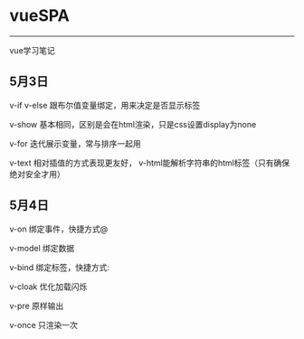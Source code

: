 # vueSPA
-----------
vue学习笔记

5月3日
-----
v-if v-else 跟布尔值变量绑定，用来决定是否显示标签

v-show  基本相同，区别是会在html渲染，只是css设置display为none

v-for 迭代展示变量，常与排序一起用

v-text 相对插值的方式表现更友好， v-html能解析字符串的html标签（只有确保绝对安全才用）

5月4日
-----
v-on 绑定事件，快捷方式@

v-model 绑定数据

v-bind 绑定标签，快捷方式:

v-cloak 优化加载闪烁

v-pre 原样输出

v-once 只渲染一次